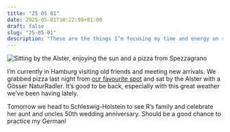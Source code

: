 ```yaml
---
title: "25 05 01"
date: 2025-05-01T10:22:59+01:00
draft: false
slug: "25-05-01"
description: "These are the things I’m focusing my time and energy on right now."
---
```


![Sitting by the Alster, enjoying the sun and a pizza from Spezzagrano](https://res.cloudinary.com/harrycresswell/image/upload/v1748424846/hc/harry-at-alster_dd6mib_f4tsdr.jpg)

I’m currently in Hamburg visiting old friends and meeting new arrivals. We grabbed pizza last night from [our favourite spot](https://spezzagrano.de/en/) and sat by the Alster with a Gösser NaturRadler. It’s good to be back, especially with this great weather we’ve been having lately.

Tomorrow we head to Schleswig-Holstein to see R’s family and celebrate her aunt and uncles 50th wedding anniversary. Should be a good chance to practice my German!